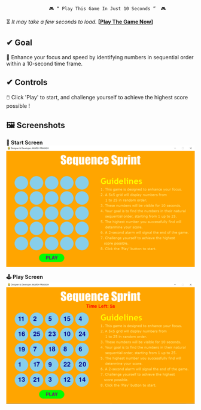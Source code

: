                     🎮 “ Play This Game In Just 10 Seconds ”  🎮

 ⏳ *It may take a few seconds to load.* **[[Play The Game Now](https://akarsh72.github.io/Sequence-Sprint/build/web)]**

## ✔ Goal 
 🚀 Enhance your focus and speed by identifying numbers in sequential order within a 10-second time frame. 

## ✔ Controls
 🖱️ Click 'Play' to start, and challenge yourself to achieve the highest score possible !

## 🖼️ Screenshots

**📱 Start Screen**
![Title_Screen](https://raw.githubusercontent.com/akarsh72/Sequence-Sprint/main/Screeenshot/start_screen.PNG)

**🕹️ Play Screen**
![Play_Screen](https://raw.githubusercontent.com/akarsh72/Sequence-Sprint/main/Screeenshot/play_screen.PNG)
